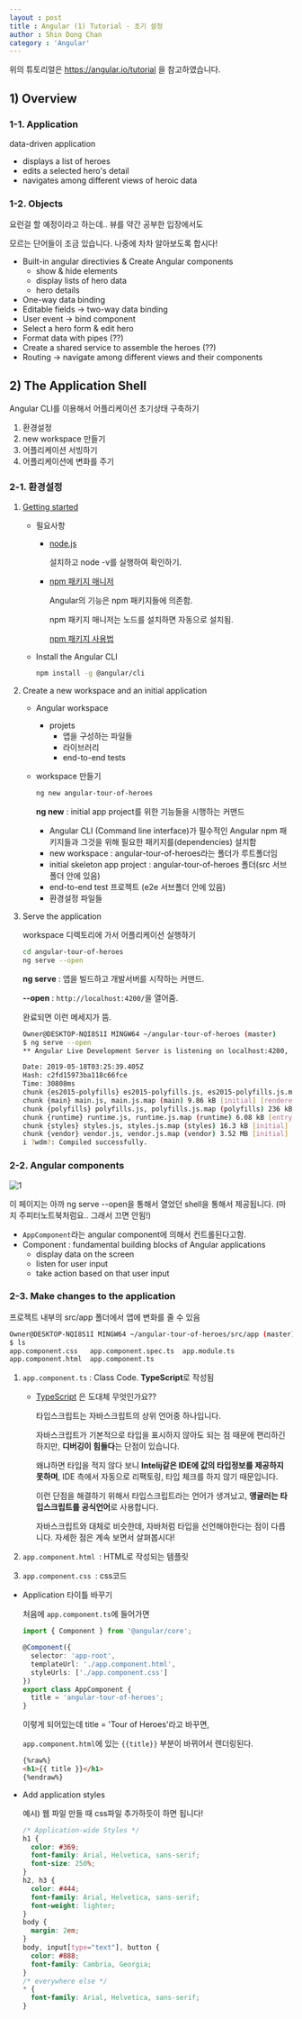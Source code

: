 ```yaml
---
layout : post
title : Angular (1) Tutorial - 초기 설정
author : Shin Dong Chan
category : 'Angular'
---
```


위의 튜토리얼은 https://angular.io/tutorial 을 참고하였습니다.

## 1) Overview

### 1-1. Application

data-driven application

- displays a list of heroes
- edits a selected hero's detail
- navigates among different views of heroic data

### 1-2. Objects

요런걸 할 예정이라고 하는데.. 뷰를 약간 공부한 입장에서도

모르는 단어들이 조금 있습니다. 나중에 차차 알아보도록 합시다!

- Built-in angular directivies & Create Angular components
  - show & hide elements
  - display lists of hero data
  - hero details
- One-way data binding
- Editable fields -> two-way data binding
- User event -> bind component
- Select a hero form & edit hero
- Format data with pipes (??)
- Create a shared service to assemble the heroes (??)
- Routing -> navigate among different views and their components


## 2) The Application Shell

Angular CLI를 이용해서 어플리케이션 초기상태 구축하기

1. 환경설정
2. new workspace 만들기
3. 어플리케이션 서빙하기
4. 어플리케이션에 변화를 주기

### 2-1. 환경설정

1. [Getting started](<https://angular.io/guide/quickstart>)

   - 필요사항

     - [node.js](<https://nodejs.org/en/>)

       설치하고 node -v를 실행하여 확인하기.

     - [npm 패키지 매니저](<https://docs.npmjs.com/about-npm/index.html>)

       Angular의 기능은 npm 패키지들에 의존함.

       npm 패키지 매니저는 노드를 설치하면 자동으로 설치됨.

       [npm 패키지 사용법](<https://docs.npmjs.com/cli/install>)

   - Install the Angular CLI

     ```bash
     npm install -g @angular/cli
     ```

2. Create a new workspace and an initial application

   - Angular workspace

     - projets
       - 앱을 구성하는 파일들
       - 라이브러리
       - end-to-end tests

   - workspace 만들기

     ```bash
     ng new angular-tour-of-heroes
     ```

     **ng new**  : initial app project를 위한 기능들을 시행하는 커맨드

     - Angular CLI (Command line interface)가 필수적인 Angular npm 패키지들과 그것을 위해 필요한 패키지를(dependencies) 설치함
     - new workspace : angular-tour-of-heroes라는 폴더가 루트폴더임
     - initial skeleton app project : angular-tour-of-heroes 폴더(src 서브폴더 안에 있음)
     - end-to-end test 프로젝트 (e2e 서브폴더 안에 있음)
     - 환경설정 파일들

3. Serve the application

   workspace 디렉토리에 가서 어플리케이션 실행하기

   ```bash
   cd angular-tour-of-heroes
   ng serve --open
   ```

   **ng serve** : 앱을 빌드하고 개발서버를 시작하는 커맨드.

   **--open** :  `http://localhost:4200/`을 열어줌.

   완료되면 이런 메세지가 뜸.

   ```bash
   Owner@DESKTOP-NQI8S1I MINGW64 ~/angular-tour-of-heroes (master)
   $ ng serve --open
   ** Angular Live Development Server is listening on localhost:4200, open your browser on http://localhost:4200/ **
   
   Date: 2019-05-18T03:25:39.405Z
   Hash: c2fd15973ba118c66fce
   Time: 30808ms
   chunk {es2015-polyfills} es2015-polyfills.js, es2015-polyfills.js.map (es2015-polyfills) 284 kB [initial] [rendered]
   chunk {main} main.js, main.js.map (main) 9.86 kB [initial] [rendered]
   chunk {polyfills} polyfills.js, polyfills.js.map (polyfills) 236 kB [initial] [rendered]
   chunk {runtime} runtime.js, runtime.js.map (runtime) 6.08 kB [entry] [rendered]
   chunk {styles} styles.js, styles.js.map (styles) 16.3 kB [initial] [rendered]
   chunk {vendor} vendor.js, vendor.js.map (vendor) 3.52 MB [initial] [rendered]
   i ?wdm?: Compiled successfully.
   ```

### 2-2. Angular components

![1](https://user-images.githubusercontent.com/37765338/57964881-4d82d600-7977-11e9-8d37-7992ff4f8de7.PNG)

이 페이지는 아까 ng serve --open을 통해서 열었던  shell을 통해서 제공됩니다.
(마치 주피터노트북처럼요.. 그래서 끄면 안됨!)

- `AppComponent`라는 angular component에 의해서 컨트롤된다고함.
- Component : fundamental building blocks of Angular applications
  - display data on the screen
  - listen for user input
  - take action based on that user input

### 2-3. Make changes to the application

프로젝트 내부의 src/app 폴더에서 앱에 변화를 줄 수 있음

```bash
Owner@DESKTOP-NQI8S1I MINGW64 ~/angular-tour-of-heroes/src/app (master)
$ ls
app.component.css   app.component.spec.ts  app.module.ts
app.component.html  app.component.ts
```

1. `app.component.ts` : Class Code. **TypeScript**로 작성됨

   - [TypeScript](https://poiemaweb.com/typescript-introduction) 은 도대체 무엇인가요??

     타입스크립트는 자바스크립트의 상위 언어중 하나입니다.

     자바스크립트가 기본적으로 타입을 표시하지 않아도 되는 점 때문에 편리하긴 하지만, **디버깅이 힘들다**는 단점이 있습니다.

     왜냐하면 타입을 적지 않다 보니 **Intelij같은 IDE에 값의 타입정보를 제공하지 못하며**, IDE 측에서 자동으로 리팩토링, 타입 체크를 하지 않기 때문입니다.

     이런 단점을 해결하기 위해서 타입스크립트라는 언어가 생겨났고, **앵귤러는 타입스크립트를 공식언어**로 사용합니다. 

     자바스크립트와 대체로 비슷한데, 자바처럼 타입을 선언해야한다는 점이 다릅니다. 자세한 점은 계속 보면서 살펴봅시다!

2. `app.component.html `: HTML로 작성되는 템플릿

3. `app.component.css `: css코드

- Application 타이틀 바꾸기

  처음에 `app.component.ts`에 들어가면

  ```typescript
  import { Component } from '@angular/core';
  
  @Component({
    selector: 'app-root',
    templateUrl: './app.component.html',
    styleUrls: ['./app.component.css']
  })
  export class AppComponent {
    title = 'angular-tour-of-heroes';
  }
  ```

  이렇게 되어있는데 title = 'Tour of Heroes'라고 바꾸면,

  `app.component.html`에 있는 `{{title}}` 부분이 바뀌어서 렌더링된다.

  ```html
  {%raw%}
  <h1>{{ title }}</h1>
  {%endraw%}
  ```

- Add application styles

  예시) 웹 파일 만들 때 css파일 추가하듯이 하면 됩니다!

  ```css
  /* Application-wide Styles */
  h1 {
    color: #369;
    font-family: Arial, Helvetica, sans-serif;
    font-size: 250%;
  }
  h2, h3 {
    color: #444;
    font-family: Arial, Helvetica, sans-serif;
    font-weight: lighter;
  }
  body {
    margin: 2em;
  }
  body, input[type="text"], button {
    color: #888;
    font-family: Cambria, Georgia;
  }
  /* everywhere else */
  * {
    font-family: Arial, Helvetica, sans-serif;
  }
  ```

 






